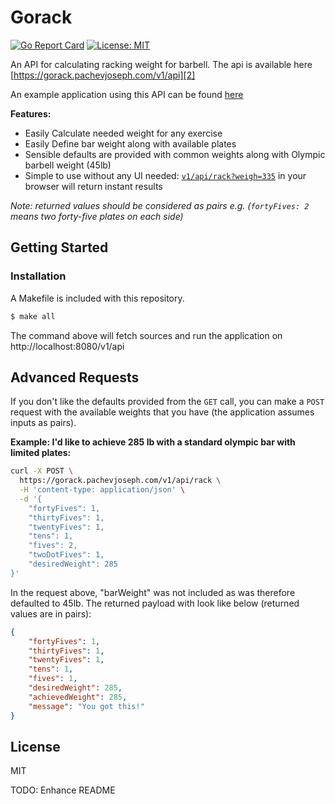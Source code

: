 # Gorack

[![Go Report Card](https://goreportcard.com/badge/github.com/pachev/gorack)][1]
[![License: MIT](https://img.shields.io/badge/License-MIT-yellow.svg)][6]


An API for calculating racking weight for barbell. The api is available here [https://gorack.pachevjoseph.com/v1/api][2]

An example application using this API can be found [here][3]

**Features:**

* Easily Calculate needed weight for any exercise
* Easily Define bar weight along with available plates
* Sensible defaults are provided with common weights along with Olympic barbell weight (45lb)
* Simple to use without any UI needed: [`v1/api/rack?weigh=335`][4] in your browser will return instant results 

_Note: returned values should be considered as pairs e.g. (`fortyFives: 2` means two forty-five plates on each side)_

## Getting Started

### Installation

A Makefile is included with this repository. 
```bash
$ make all
```

The command above will fetch sources and run the application on http://localhost:8080/v1/api

## Advanced Requests

If you don't like the defaults provided from the `GET` call, you can make a `POST` request with the available weights 
that you have (the application assumes inputs as pairs). 

__Example: I'd like to achieve 285 lb with a standard olympic bar with limited plates:__
```bash
curl -X POST \
  https://gorack.pachevjoseph.com/v1/api/rack \
  -H 'content-type: application/json' \
  -d '{
	"fortyFives": 1,
	"thirtyFives": 1,
	"twentyFives": 1,
	"tens": 1,
	"fives": 2,
	"twoDotFives": 1,
	"desiredWeight": 285
}'
```

In the request above, "barWeight" was not included as was therefore defaulted to 45lb. The returned payload with look like below (returned values are in pairs):

```json
{
    "fortyFives": 1,
    "thirtyFives": 1,
    "twentyFives": 1,
    "tens": 1,
    "fives": 1,
    "desiredWeight": 285,
    "achievedWeight": 285,
    "message": "You got this!"
}
```

## License
MIT

TODO: Enhance README

[1]: https://goreportcard.com/report/github.com/pachev/gorack
[2]: https://gorack.pachevjoseph.com/v1/api/rack
[3]: Nothing
[4]: https://gorack.pachevjoseph.com/v1/api/rack?weight=335
[5]: https://golang.org/doc/install
[6]: https://opensource.org/licenses/MIT